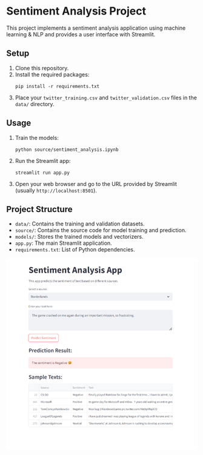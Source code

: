 # Sentiment Analysis Project

This project implements a sentiment analysis application using machine learning & NLP and provides a user interface with Streamlit.


## Setup

1. Clone this repository.
2. Install the required packages:
   ```
   pip install -r requirements.txt
   ```
3. Place your `twitter_training.csv` and `twitter_validation.csv` files in the `data/` directory.

## Usage

1. Train the models:
   ```
   python source/sentiment_analysis.ipynb
   ```
2. Run the Streamlit app:
   ```
   streamlit run app.py
   ```
3. Open your web browser and go to the URL provided by Streamlit (usually `http://localhost:8501`).

## Project Structure

- `data/`: Contains the training and validation datasets.
- `source/`: Contains the source code for model training and prediction.
- `models/`: Stores the trained models and vectorizers.
- `app.py`: The main Streamlit application.
- `requirements.txt`: List of Python dependencies.


![alt text](img.png)
